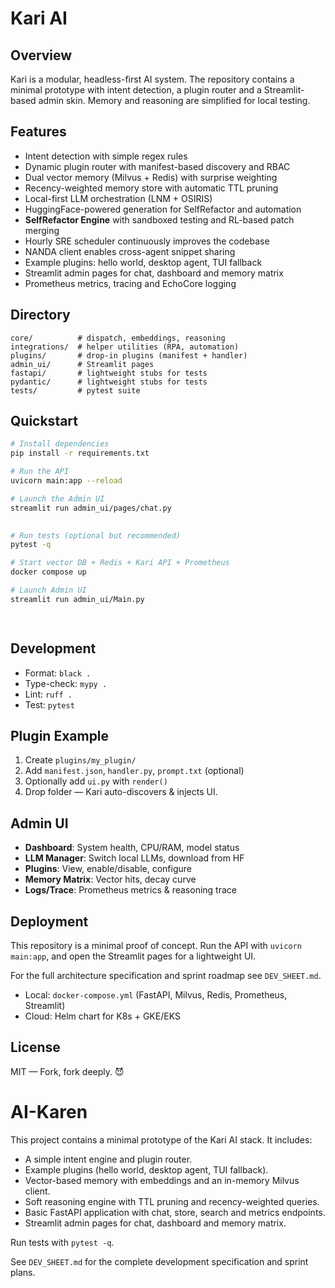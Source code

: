 # Kari AI

## Overview

Kari is a modular, headless-first AI system. The repository contains a minimal
prototype with intent detection, a plugin router and a Streamlit-based admin
skin. Memory and reasoning are simplified for local testing.

## Features

* Intent detection with simple regex rules
* Dynamic plugin router with manifest-based discovery and RBAC
* Dual vector memory (Milvus + Redis) with surprise weighting
* Recency-weighted memory store with automatic TTL pruning
* Local-first LLM orchestration (LNM + OSIRIS)
* HuggingFace-powered generation for SelfRefactor and automation
* **SelfRefactor Engine** with sandboxed testing and RL-based patch merging
* Hourly SRE scheduler continuously improves the codebase
* NANDA client enables cross-agent snippet sharing
* Example plugins: hello world, desktop agent, TUI fallback
* Streamlit admin pages for chat, dashboard and memory matrix
* Prometheus metrics, tracing and EchoCore logging

 
## Directory

```
core/          # dispatch, embeddings, reasoning
integrations/  # helper utilities (RPA, automation)
plugins/       # drop-in plugins (manifest + handler)
admin_ui/      # Streamlit pages
fastapi/       # lightweight stubs for tests
pydantic/      # lightweight stubs for tests
tests/         # pytest suite
```

## Quickstart

```bash
# Install dependencies
pip install -r requirements.txt

# Run the API
uvicorn main:app --reload

# Launch the Admin UI
streamlit run admin_ui/pages/chat.py

 
# Run tests (optional but recommended)
pytest -q

# Start vector DB + Redis + Kari API + Prometheus
docker compose up

# Launch Admin UI
streamlit run admin_ui/Main.py

 
```

## Development

* Format: `black .`
* Type-check: `mypy .`
* Lint: `ruff .`
* Test: `pytest`

## Plugin Example

1. Create `plugins/my_plugin/`
2. Add `manifest.json`, `handler.py`, `prompt.txt` (optional)
3. Optionally add `ui.py` with `render()`
4. Drop folder — Kari auto-discovers & injects UI.

## Admin UI

* **Dashboard**: System health, CPU/RAM, model status
* **LLM Manager**: Switch local LLMs, download from HF
* **Plugins**: View, enable/disable, configure
* **Memory Matrix**: Vector hits, decay curve
* **Logs/Trace**: Prometheus metrics & reasoning trace

## Deployment

This repository is a minimal proof of concept. Run the API with
`uvicorn main:app`, and open the Streamlit pages for a lightweight UI.

For the full architecture specification and sprint roadmap see
`DEV_SHEET.md`.
 


 
* Local: `docker-compose.yml` (FastAPI, Milvus, Redis, Prometheus, Streamlit)
* Cloud: Helm chart for K8s + GKE/EKS

## License

MIT — Fork, fork deeply. 😈
 


# AI-Karen

This project contains a minimal prototype of the Kari AI stack. It includes:

- A simple intent engine and plugin router.
- Example plugins (hello world, desktop agent, TUI fallback).
- Vector-based memory with embeddings and an in-memory Milvus client.
- Soft reasoning engine with TTL pruning and recency-weighted queries.
- Basic FastAPI application with chat, store, search and metrics endpoints.
- Streamlit admin pages for chat, dashboard and memory matrix.

Run tests with `pytest -q`.

See `DEV_SHEET.md` for the complete development specification and sprint plans.
 
